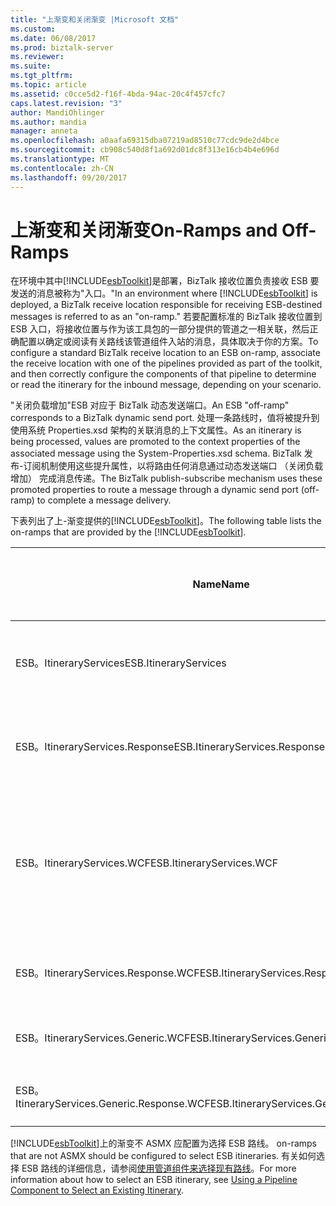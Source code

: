 ```yaml
---
title: "上渐变和关闭渐变 |Microsoft 文档"
ms.custom: 
ms.date: 06/08/2017
ms.prod: biztalk-server
ms.reviewer: 
ms.suite: 
ms.tgt_pltfrm: 
ms.topic: article
ms.assetid: c0cce5d2-f16f-4bda-94ac-20c4f457cfc7
caps.latest.revision: "3"
author: MandiOhlinger
ms.author: mandia
manager: anneta
ms.openlocfilehash: a0aafa69315dba07219ad8510c77cdc9de2d4bce
ms.sourcegitcommit: cb908c540d8f1a692d01dc8f313e16cb4b4e696d
ms.translationtype: MT
ms.contentlocale: zh-CN
ms.lasthandoff: 09/20/2017
---
```

# <a name="on-ramps-and-off-ramps"></a><span data-ttu-id="7763d-102">上渐变和关闭渐变</span><span class="sxs-lookup"><span data-stu-id="7763d-102">On-Ramps and Off-Ramps</span></span>
<span data-ttu-id="7763d-103">在环境中其中[!INCLUDE[esbToolkit](../includes/esbtoolkit-md.md)]是部署，BizTalk 接收位置负责接收 ESB 要发送的消息被称为"入口。"</span><span class="sxs-lookup"><span data-stu-id="7763d-103">In an environment where [!INCLUDE[esbToolkit](../includes/esbtoolkit-md.md)] is deployed, a BizTalk receive location responsible for receiving ESB-destined messages is referred to as an "on-ramp."</span></span> <span data-ttu-id="7763d-104">若要配置标准的 BizTalk 接收位置到 ESB 入口，将接收位置与作为该工具包的一部分提供的管道之一相关联，然后正确配置以确定或阅读有关路线该管道组件入站的消息，具体取决于你的方案。</span><span class="sxs-lookup"><span data-stu-id="7763d-104">To configure a standard BizTalk receive location to an ESB on-ramp, associate the receive location with one of the pipelines provided as part of the toolkit, and then correctly configure the components of that pipeline to determine or read the itinerary for the inbound message, depending on your scenario.</span></span>  
  
 <span data-ttu-id="7763d-105">"关闭负载增加"ESB 对应于 BizTalk 动态发送端口。</span><span class="sxs-lookup"><span data-stu-id="7763d-105">An ESB "off-ramp" corresponds to a BizTalk dynamic send port.</span></span> <span data-ttu-id="7763d-106">处理一条路线时，值将被提升到使用系统 Properties.xsd 架构的关联消息的上下文属性。</span><span class="sxs-lookup"><span data-stu-id="7763d-106">As an itinerary is being processed, values are promoted to the context properties of the associated message using the System-Properties.xsd schema.</span></span> <span data-ttu-id="7763d-107">BizTalk 发布-订阅机制使用这些提升属性，以将路由任何消息通过动态发送端口 （关闭负载增加） 完成消息传递。</span><span class="sxs-lookup"><span data-stu-id="7763d-107">The BizTalk publish-subscribe mechanism uses these promoted properties to route a message through a dynamic send port (off-ramp) to complete a message delivery.</span></span>  
  
 <span data-ttu-id="7763d-108">下表列出了上-渐变提供的[!INCLUDE[esbToolkit](../includes/esbtoolkit-md.md)]。</span><span class="sxs-lookup"><span data-stu-id="7763d-108">The following table lists the on-ramps that are provided by the [!INCLUDE[esbToolkit](../includes/esbtoolkit-md.md)].</span></span>  
  
|<span data-ttu-id="7763d-109">Name</span><span class="sxs-lookup"><span data-stu-id="7763d-109">Name</span></span>|<span data-ttu-id="7763d-110">消息交换模式</span><span class="sxs-lookup"><span data-stu-id="7763d-110">Message exchange pattern</span></span>|<span data-ttu-id="7763d-111">**Description**</span><span class="sxs-lookup"><span data-stu-id="7763d-111">**Description**</span></span>|  
|----------|------------------------------|---------------------|  
|<span data-ttu-id="7763d-112">ESB。ItineraryServices</span><span class="sxs-lookup"><span data-stu-id="7763d-112">ESB.ItineraryServices</span></span>|<span data-ttu-id="7763d-113">单向</span><span class="sxs-lookup"><span data-stu-id="7763d-113">One-Way</span></span>|<span data-ttu-id="7763d-114">ASMX 入口;SOAP 标头中需要 ESB 路线内容。</span><span class="sxs-lookup"><span data-stu-id="7763d-114">ASMX on-ramp; expects ESB itinerary content in SOAP header.</span></span>|  
|<span data-ttu-id="7763d-115">ESB。ItineraryServices.Response</span><span class="sxs-lookup"><span data-stu-id="7763d-115">ESB.ItineraryServices.Response</span></span>|<span data-ttu-id="7763d-116">请求-响应</span><span class="sxs-lookup"><span data-stu-id="7763d-116">Request-Response</span></span>|<span data-ttu-id="7763d-117">ASMX 入口;SOAP 标头中需要 ESB 路线内容。</span><span class="sxs-lookup"><span data-stu-id="7763d-117">ASMX on-ramp; expects ESB itinerary content in SOAP header.</span></span>|  
|<span data-ttu-id="7763d-118">ESB。ItineraryServices.WCF</span><span class="sxs-lookup"><span data-stu-id="7763d-118">ESB.ItineraryServices.WCF</span></span>|<span data-ttu-id="7763d-119">单向</span><span class="sxs-lookup"><span data-stu-id="7763d-119">One-Way</span></span>|<span data-ttu-id="7763d-120">Windows Communication Foundation (WCF) 上的负载增加;SOAP 标头中应 ESB 路线引用。</span><span class="sxs-lookup"><span data-stu-id="7763d-120">Windows Communication Foundation (WCF) on-ramp; expects ESB itinerary reference in SOAP header.</span></span>|  
|<span data-ttu-id="7763d-121">ESB。ItineraryServices.Response.WCF</span><span class="sxs-lookup"><span data-stu-id="7763d-121">ESB.ItineraryServices.Response.WCF</span></span>|<span data-ttu-id="7763d-122">请求-响应</span><span class="sxs-lookup"><span data-stu-id="7763d-122">Request-Response</span></span>|<span data-ttu-id="7763d-123">WCF 入口;SOAP 标头中应 ESB 路线引用。</span><span class="sxs-lookup"><span data-stu-id="7763d-123">WCF on-ramp; expects ESB itinerary reference in SOAP header.</span></span>|  
|<span data-ttu-id="7763d-124">ESB。ItineraryServices.Generic.WCF</span><span class="sxs-lookup"><span data-stu-id="7763d-124">ESB.ItineraryServices.Generic.WCF</span></span>|<span data-ttu-id="7763d-125">单向</span><span class="sxs-lookup"><span data-stu-id="7763d-125">One-Way</span></span>|<span data-ttu-id="7763d-126">WCF 入口;需要请求消息仅供参考。</span><span class="sxs-lookup"><span data-stu-id="7763d-126">WCF on-ramp; expects request message only.</span></span>|  
|<span data-ttu-id="7763d-127">ESB。ItineraryServices.Generic.Response.WCF</span><span class="sxs-lookup"><span data-stu-id="7763d-127">ESB.ItineraryServices.Generic.Response.WCF</span></span>|<span data-ttu-id="7763d-128">请求-响应</span><span class="sxs-lookup"><span data-stu-id="7763d-128">Request-Response</span></span>|<span data-ttu-id="7763d-129">WCF 入口;需要请求消息仅供参考。</span><span class="sxs-lookup"><span data-stu-id="7763d-129">WCF on-ramp; expects request message only.</span></span>|  
  
 [!INCLUDE[esbToolkit](../includes/esbtoolkit-md.md)]<span data-ttu-id="7763d-130">上的渐变不 ASMX 应配置为选择 ESB 路线。</span><span class="sxs-lookup"><span data-stu-id="7763d-130"> on-ramps that are not ASMX should be configured to select ESB itineraries.</span></span> <span data-ttu-id="7763d-131">有关如何选择 ESB 路线的详细信息，请参阅[使用管道组件来选择现有路线](../esb-toolkit/using-a-pipeline-component-to-select-an-existing-itinerary.md)。</span><span class="sxs-lookup"><span data-stu-id="7763d-131">For more information about how to select an ESB itinerary, see [Using a Pipeline Component to Select an Existing Itinerary](../esb-toolkit/using-a-pipeline-component-to-select-an-existing-itinerary.md).</span></span>